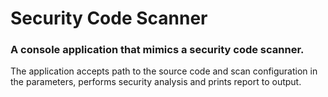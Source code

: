 # Security Code Scanner

### A console application that mimics a security code scanner.

The application accepts path to the source code and scan configuration in the parameters, performs
security analysis and prints report to output.